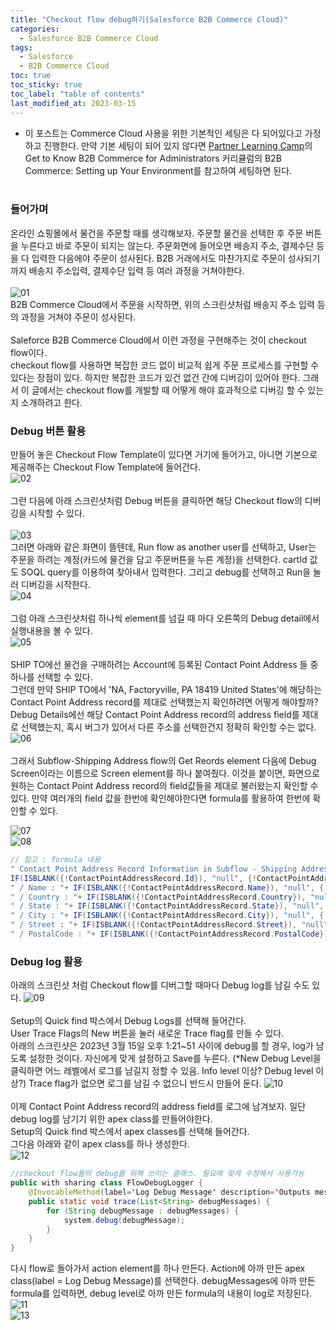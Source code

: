 ```yaml
---
title: "Checkout flow debug하기(Salesforce B2B Commerce Cloud)"
categories:
  - Salesforce B2B Commerce Cloud
tags:
  - Salesforce
  - B2B Commerce Cloud
toc: true
toc_sticky: true
toc_label: "table of contents"
last_modified_at: 2023-03-15
---
```


* 이 포스트는 Commerce Cloud 사용을 위한 기본적인 세팅은 다 되어있다고 가정하고 진행한다. 만약 기본 세팅이 되어 있지 않다면
[Partner Learning Camp](https://partnerlearningcamp.salesforce.com/)의 Get to Know B2B Commerce for Administrators 커리큘럼의 B2B Commerce: Setting up Your Environment를 참고하여 세팅하면 된다. <br><br>


### 들어가며
온라인 쇼핑몰에서 물건을 주문할 때를 생각해보자. 주문할 물건을 선택한 후 주문 버튼을 누른다고 바로 주문이 되지는 않는다. 주문화면에 들어오면 배송지 주소, 결제수단 등을 다 입력한 다음에야 주문이 성사된다. B2B 거래에서도 마찬가지로 주문이 성사되기까지 배송지 주소입력, 결제수단 입력 등 여러 과정을 거쳐야한다. <br><br>
![01](https://user-images.githubusercontent.com/69135840/225182977-1f5d8b24-c6f9-4517-9bb5-227184c273c5.png)<br>
B2B Commerce Cloud에서 주문을 시작하면, 위의 스크린샷처럼 배송지 주소 입력 등의 과정을 거쳐야 주문이 성사된다.<br><br>
Saleforce B2B Commerce Cloud에서 이런 과정을 구현해주는 것이 checkout flow이다. <br> checkout flow를 사용하면 복잡한 코드 없이 비교적 쉽게 주문 프로세스를 구현할 수 있다는 장점이 있다. 하지만 복잡한 코드가 있건 없건 간에 디버깅이 있어야 한다. 그래서 이 글에서는 checkout flow를 개발할 때 어떻게 해야 효과적으로 디버깅 할 수 있는지 소개하려고 한다. <br> 

### Debug 버튼 활용
만들어 놓은 Checkout Flow Template이 있다면 거기에 들어가고, 아니면 기본으로 제공해주는 Checkout Flow Template에 들어간다.<br>
![02](https://user-images.githubusercontent.com/69135840/225184522-0a81538d-45d3-4e39-b06f-6134632d0bd2.png)<br><br>
그런 다음에 아래 스크린샷처럼 Debug 버튼을 클릭하면 해당 Checkout flow의 디버깅을 시작할 수 있다.<br><br>
![03](https://user-images.githubusercontent.com/69135840/225209691-2ca0c75d-cac5-4048-969e-d92e0d548f2d.png)<br>
그러면 아래와 같은 화면이 뜰텐데, Run flow as another user를 선택하고, User는 주문을 하려는 계정(카드에 물건을 담고 주문버튼을 누른 계정)을 선택한다. cartId 값도 SOQL query를 이용하여 찾아내서 입력한다. 그리고 debug를 선택하고 Run을 눌러 디버깅을 시작한다.<br>
![04](https://user-images.githubusercontent.com/69135840/225209692-aaaa1e35-9659-47a6-be36-301c66c728b9.png)<br><br>
그럼 아래 스크린샷처럼 하나씩 element를 넘길 때 마다 오른쪽의 Debug detail에서 실행내용을 볼 수 있다.<br>
![05](https://user-images.githubusercontent.com/69135840/225211560-3d1c3f24-3b90-4ef3-a4a6-d218e5fbe58f.png)<br><br>
SHIP TO에선 물건을 구매하려는 Account에 등록된 Contact Point Address 들 중 하나를 선택할 수 있다. <br>
그런데 만약 SHIP TO에서 'NA, Factoryville, PA 18419 United States'에 해당하는 Contact Point Address record를 제대로 선택했는지 확인하려면 어떻게 해야할까? Debug Details에선 해당 Contact Point Address record의 address field를 제대로 선택했는지, 혹시 버그가 있어서 다른 주소를 선택한건지 정확히 확인할 수는 없다.<br>
![06](https://user-images.githubusercontent.com/69135840/225209698-be2db7df-8e7c-426e-acfb-bd5db5988e36.png)<br><br>
그래서 Subflow-Shipping Address flow의 Get Reords element 다음에 Debug Screen이라는 이름으로 Screen element를 하나 붙여줬다. 이것을 붙이면, 화면으로 원하는 Contact Point Address record의 field값들을 제대로 불러왔는지 확인할 수 있다. 만약 여러개의 field 값을 한번에 확인해야한다면 formula를 활용하여 한번에 확인할 수 있다.<br>

![07](https://user-images.githubusercontent.com/69135840/225209701-4fbb6502-012f-4859-b8c3-1c710e5375a4.png)<br>
![08](https://user-images.githubusercontent.com/69135840/225209703-37931407-3d2b-4d30-b291-231ff3d05022.png)<br>
```java
// 참고 : formula 내용
" Contact Point Address Record Information in Subflow - Shipping Address (Get Contact Point Address Record) /// ID : " + 
IF(ISBLANK({!ContactPointAddressRecord.Id}), "null", {!ContactPointAddressRecord.Id}) +
" / Name : "+ IF(ISBLANK({!ContactPointAddressRecord.Name}), "null", {!ContactPointAddressRecord.Name}) +
" / Country : "+ IF(ISBLANK({!ContactPointAddressRecord.Country}), "null", {!ContactPointAddressRecord.Country}) +
" / State : "+ IF(ISBLANK({!ContactPointAddressRecord.State}), "null", {!ContactPointAddressRecord.State}) +
" / City : "+ IF(ISBLANK({!ContactPointAddressRecord.City}), "null", {!ContactPointAddressRecord.City}) +
" / Street : "+ IF(ISBLANK({!ContactPointAddressRecord.Street}), "null", {!ContactPointAddressRecord.Street}) +
" / PostalCode : "+ IF(ISBLANK({!ContactPointAddressRecord.PostalCode}), "null", {!ContactPointAddressRecord.PostalCode})
``` 

### Debug log 활용
아래의 스크린샷 처럼 Checkout flow를 디버그할 때마다 Debug log를 남길 수도 있다. 
![09](https://user-images.githubusercontent.com/69135840/225209707-602dfb4b-5a65-430c-909b-bea69b337637.png)<br><br>
Setup의 Quick find 박스에서 Debug Logs를 선택해 들어간다. <br>
User Trace Flags의 New 버튼을 눌러 새로운 Trace flag를 만들 수 있다.<br> 아래의 스크린샷은 2023년 3월 15일 오후 1:21~51 사이에 debug를 할 경우, log가 남도록 설정한 것이다. 자신에게 맞게 설정하고 Save를 누른다. (*New Debug Level을 클릭하면 어느 레벨에서 로그를 남길지 정할 수 있음. Info level 이상? Debug level 이상?) Trace flag가 없으면 로그를 남길 수 없으니 반드시 만들어 둔다.
![10](https://user-images.githubusercontent.com/69135840/225209711-034141c5-6f0b-4d4a-a6b8-bc5ff72626e3.png)<br><br>
이제 Contact Point Address record의 address field를 로그에 남겨보자. 일단 debug log를 남기기 위한 apex class를 만들어야한다. <br>
Setup의 Quick find 박스에서 apex classes를 선택해 들어간다.<br>
그다음 아래와 같이 apex class를 하나 생성한다. <br>
![12](https://user-images.githubusercontent.com/69135840/225209715-2bdd57c6-7a2d-4817-bdbe-4d26c9074868.png)<br>
```java
//checkout flow들의 debug를 위해 쓰이는 클래스. 필요에 맞게 수정해서 사용가능
public with sharing class FlowDebugLogger {
    @InvocableMethod(label='Log Debug Message' description='Outputs messages to the debug log')
    public static void trace(List<String> debugMessages) {
        for (String debugMessage : debugMessages) {
            system.debug(debugMessage);
        }
    }
}
```
다시 flow로 돌아가서 action element를 하나 만든다. Action에 아까 만든 apex class(label = Log Debug Message)를 선택한다. debugMessages에 아까 만든 formula를 입력하면, debug level로 아까 만든 formula의 내용이 log로 저장된다.<br>
![11](https://user-images.githubusercontent.com/69135840/225209713-a30ac468-321f-4f3d-9793-876e5944e0c3.png)<br>
![13](https://user-images.githubusercontent.com/69135840/225209717-1641ad1f-aee4-4a06-b7c4-2007223f6449.png)<br><br>
